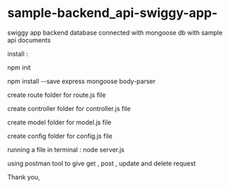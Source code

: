 # sample-backend_api-swiggy-app-
swiggy app backend database connected with mongoose db with sample api documents

install :

npm init

npm install --save express mongoose body-parser


create route folder for route.js file


create controller folder for controller.js file


create model folder for model.js file


create config folder for config.js file


running a file in terminal : node server.js 


using postman tool to give get , post , update and delete request


Thank you,


